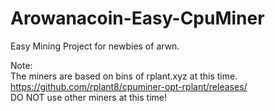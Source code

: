 # Arowanacoin-Easy-CpuMiner
Easy Mining Project for newbies of arwn.  

Note:  
The miners are based on bins of rplant.xyz at this time.  
https://github.com/rplant8/cpuminer-opt-rplant/releases/  
DO NOT use other miners at this time!  
